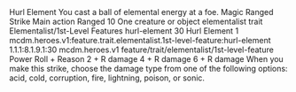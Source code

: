 <ability>
  <name>Hurl Element</name>
  <flavor>You cast a ball of elemental energy at a foe.</flavor>
  <keywords>
    <keyword>Magic</keyword>
    <keyword>Ranged</keyword>
    <keyword>Strike</keyword>
  </keywords>
  <type>Main action</type>
  <distance>Ranged 10</distance>
  <target>One creature or object</target>
  <metadata>
    <class>elementalist</class>
    <feature_type>trait</feature_type>
    <file_dpath>Elementalist/1st-Level Features</file_dpath>
    <item_id>hurl-element</item_id>
    <item_index>30</item_index>
    <item_name>Hurl Element</item_name>
    <level>1</level>
    <scc>mcdm.heroes.v1:feature.trait.elementalist.1st-level-feature:hurl-element</scc>
    <scdc>1.1.1:8.1.9.1:30</scdc>
    <source>mcdm.heroes.v1</source>
    <type>feature/trait/elementalist/1st-level-feature</type>
  </metadata>
  <effects>
    <effect type="roll">
      <roll>Power Roll + Reason</roll>
      <t1>2 + R damage</t1>
      <t2>4 + R damage</t2>
      <t3>6 + R damage</t3>
    </effect>
    <effect type="mundane">When you make this strike, choose the damage type from one of the following options: acid, cold, corruption, fire, lightning, poison, or sonic.</effect>
  </effects>
</ability>
